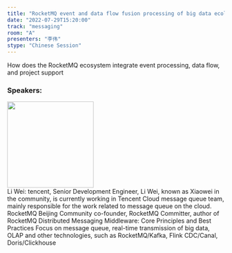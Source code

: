```yaml
---
title: "RocketMQ event and data flow fusion processing of big data ecology"
date: "2022-07-29T15:20:00"
track: "messaging"
room: "A"
presenters: "李伟"
stype: "Chinese Session"
---
```

How does the RocketMQ ecosystem integrate event processing, data flow, and project support
 ### Speakers: 
 <img src="images/speaker/1140.png" width="200" /><br>Li Wei: tencent, Senior Development Engineer, Li Wei, known as Xiaowei in the community, is currently working in Tencent Cloud message queue team, mainly responsible for the work related to message queue on the cloud.
RocketMQ Beijing Community co-founder, RocketMQ Committer, author of RocketMQ Distributed Messaging Middleware: Core Principles and Best Practices
Focus on message queue, real-time transmission of big data, OLAP and other technologies, such as RocketMQ/Kafka, Flink CDC/Canal, Doris/Clickhouse

 